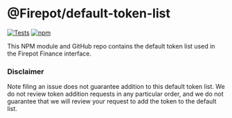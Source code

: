 # @Firepot/default-token-list

[![Tests](https://github.com/Uniswap/token-lists/workflows/Tests/badge.svg)](https://github.com/Uniswap/default-token-list/actions?query=workflow%3ATests)
[![npm](https://img.shields.io/npm/v/@uniswap/default-token-list)](https://unpkg.com/@uniswap/default-token-list@latest/)

This NPM module and GitHub repo contains the default token list used in the Firepot Finance interface.

### Disclaimer

Note filing an issue does not guarantee addition to this default token list.
We do not review token addition requests in any particular order, and we do not
guarantee that we will review your request to add the token to the default list.

